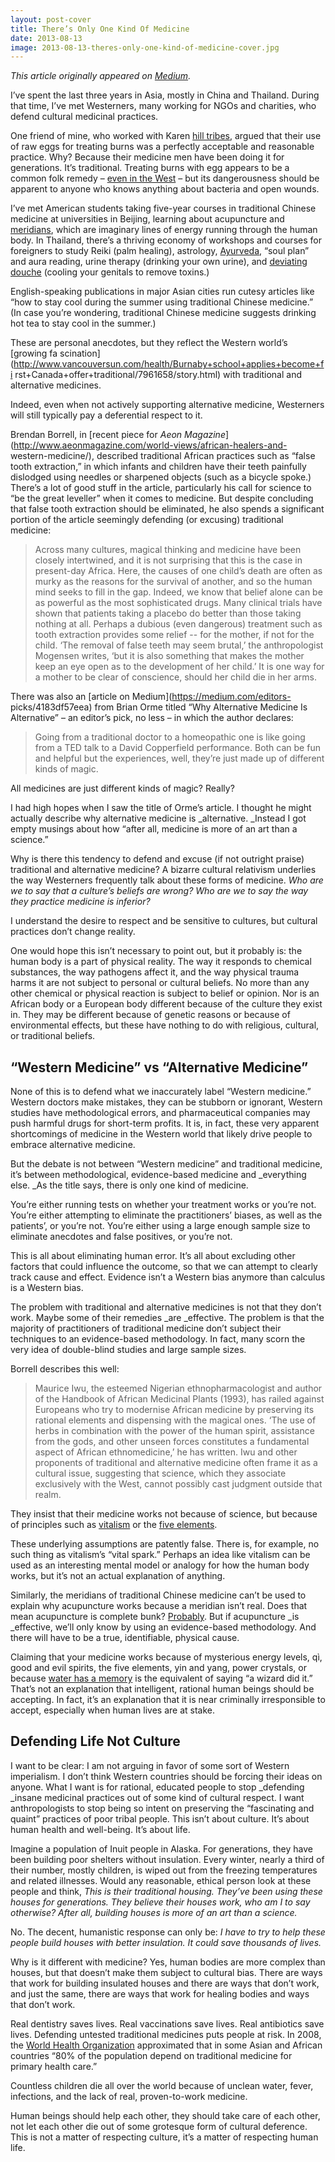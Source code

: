 ```yaml
---
layout: post-cover
title: There’s Only One Kind Of Medicine
date: 2013-08-13
image: 2013-08-13-theres-only-one-kind-of-medicine-cover.jpg
---
```


*This article originally appeared on [Medium](https://medium.com/editors-picks/64a37ea9d0ee).*

I’ve spent the last three years in Asia, mostly in China and Thailand. During
that time, I’ve met Westerners, many working for NGOs and charities, who
defend cultural medicinal practices.

One friend of mine, who worked with Karen [hill
tribes](http://en.wikipedia.org/wiki/Hill_tribe_(Thailand)), argued that their
use of raw eggs for treating burns was a perfectly acceptable and reasonable
practice. Why? Because their medicine men have been doing it for generations.
It’s traditional. Treating burns with egg appears to be a common folk remedy –
[even in the West](http://www.snopes.com/medical/homecure/eggwhite.asp) – but
its dangerousness should be apparent to anyone who knows anything about
bacteria and open wounds.

I’ve met American students taking five-year courses in traditional Chinese
medicine at universities in Beijing, learning about acupuncture and
[meridians](http://en.wikipedia.org/wiki/Meridian_(Chinese_medicine)), which
are imaginary lines of energy running through the human body. In Thailand,
there’s a thriving economy of workshops and courses for foreigners to study
Reiki (palm healing), astrology,
[Ayurveda](http://en.wikipedia.org/wiki/Ayurveda), “soul plan” and aura
reading, urine therapy (drinking your own urine), and [deviating
douche](http://www.chiangmainews.com/ecmn/viewfa.php?id=3185) (cooling your
genitals to remove toxins.)

English-speaking publications in major Asian cities run cutesy articles like
“how to stay cool during the summer using traditional Chinese medicine.” (In
case you’re wondering, traditional Chinese medicine suggests drinking hot tea
to stay cool in the summer.)

These are personal anecdotes, but they reflect the Western world’s [growing fa
scination](http://www.vancouversun.com/health/Burnaby+school+applies+become+fi
rst+Canada+offer+traditional/7961658/story.html) with traditional and
alternative medicines.

Indeed, even when not actively supporting alternative medicine, Westerners
will still typically pay a deferential respect to it.

Brendan Borrell, in [recent piece for _Aeon
Magazine_](http://www.aeonmagazine.com/world-views/african-healers-and-
western-medicine/), described traditional African practices such as “false
tooth extraction,” in which infants and children have their teeth painfully
dislodged using needles or sharpened objects (such as a bicycle spoke.)
There’s a lot of good stuff in the article, particularly his call for science
to “be the great leveller” when it comes to medicine. But despite concluding
that false tooth extraction should be eliminated, he also spends a significant
portion of the article seemingly defending (or excusing) traditional medicine:

> Across many cultures, magical thinking and medicine have been closely
intertwined, and it is not surprising that this is the case in present-day
Africa. Here, the causes of one child’s death are often as murky as the
reasons for the survival of another, and so the human mind seeks to fill in
the gap. Indeed, we know that belief alone can be as powerful as the most
sophisticated drugs. Many clinical trials have shown that patients taking a
placebo do better than those taking nothing at all. Perhaps a dubious (even
dangerous) treatment such as tooth extraction provides some relief -- for the
mother, if not for the child. ‘The removal of false teeth may seem brutal,’
the anthropologist Mogensen writes, ‘but it is also something that makes the
mother keep an eye open as to the development of her child.’ It is one way for
a mother to be clear of conscience, should her child die in her arms.

There was also an [article on Medium](https://medium.com/editors-
picks/4183df57eea) from Brian Orme titled “Why Alternative Medicine Is
Alternative” – an editor’s pick, no less – in which the author declares:

> Going from a traditional doctor to a homeopathic one is like going from a
TED talk to a David Copperfield performance. Both can be fun and helpful but
the experiences, well, they’re just made up of different kinds of magic.

All medicines are just different kinds of magic? Really?

I had high hopes when I saw the title of Orme’s article. I thought he might
actually describe why alternative medicine is _alternative. _Instead I got
empty musings about how “after all, medicine is more of an art than a
science.”

Why is there this tendency to defend and excuse (if not outright praise)
traditional and alternative medicine? A bizarre cultural relativism underlies
the way Westerners frequently talk about these forms of medicine. _Who are we
to say that a culture’s beliefs are wrong? Who are we to say the way they
practice medicine is inferior?_

I understand the desire to respect and be sensitive to cultures, but cultural
practices don’t change reality.

One would hope this isn’t necessary to point out, but it probably is: the
human body is a part of physical reality. The way it responds to chemical
substances, the way pathogens affect it, and the way physical trauma harms it
are not subject to personal or cultural beliefs. No more than any other
chemical or physical reaction is subject to belief or opinion. Nor is an
African body or a European body different because of the culture they exist
in. They may be different because of genetic reasons or because of
environmental effects, but these have nothing to do with religious, cultural,
or traditional beliefs.

## “Western Medicine” vs “Alternative Medicine”

None of this is to defend what we inaccurately label “Western medicine.”
Western doctors make mistakes, they can be stubborn or ignorant, Western
studies have methodological errors, and pharmaceutical companies may push
harmful drugs for short-term profits. It is, in fact, these very apparent
shortcomings of medicine in the Western world that likely drive people to
embrace alternative medicine.

But the debate is not between “Western medicine” and traditional medicine,
it’s between methodological, evidence-based medicine and _everything else. _As
the title says, there is only one kind of medicine.

You’re either running tests on whether your treatment works or you’re not.
You’re either attempting to eliminate the practitioners’ biases, as well as
the patients’, or you’re not. You’re either using a large enough sample size
to eliminate anecdotes and false positives, or you’re not.

This is all about eliminating human error. It’s all about excluding other
factors that could influence the outcome, so that we can attempt to clearly
track cause and effect. Evidence isn’t a Western bias anymore than calculus is
a Western bias.

The problem with traditional and alternative medicines is not that they don’t
work. Maybe some of their remedies _are _effective. The problem is that the
majority of practitioners of traditional medicine don’t subject their
techniques to an evidence-based methodology. In fact, many scorn the very idea
of double-blind studies and large sample sizes.

Borrell describes this well:

> Maurice Iwu, the esteemed Nigerian ethnopharmacologist and author of the
Handbook of African Medicinal Plants (1993), has railed against Europeans who
try to modernise African medicine by preserving its rational elements and
dispensing with the magical ones. ‘The use of herbs in combination with the
power of the human spirit, assistance from the gods, and other unseen forces
constitutes a fundamental aspect of African ethnomedicine,’ he has written.
Iwu and other proponents of traditional and alternative medicine often frame
it as a cultural issue, suggesting that science, which they associate
exclusively with the West, cannot possibly cast judgment outside that realm.

They insist that their medicine works not because of science, but because of
principles such as [vitalism](https://en.wikipedia.org/wiki/Vitalism) or the
[five elements](http://en.wikipedia.org/wiki/Five_phases).

These underlying assumptions are patently false. There is, for example, no
such thing as vitalism’s “vital spark.” Perhaps an idea like vitalism can be
used as an interesting mental model or analogy for how the human body works,
but it’s not an actual explanation of anything.

Similarly, the meridians of traditional Chinese medicine can’t be used to
explain why acupuncture works because a meridian isn’t real. Does that mean
acupuncture is complete bunk?
[Probably](http://en.wikipedia.org/wiki/Acupuncture#Effectiveness_research).
But if acupuncture _is _effective, we’ll only know by using an evidence-based
methodology. And there will have to be a true, identifiable, physical cause.

Claiming that your medicine works because of mysterious energy levels, qì,
good and evil spirits, the five elements, yin and yang, power crystals, or
because [water has a memory](http://en.wikipedia.org/wiki/Water_memory) is the
equivalent of saying “a wizard did it.” That’s not an explanation that
intelligent, rational human beings should be accepting. In fact, it’s an
explanation that it is near criminally irresponsible to accept, especially
when human lives are at stake.

## Defending Life Not Culture

I want to be clear: I am not arguing in favor of some sort of Western
imperialism. I don’t think Western countries should be forcing their ideas on
anyone. What I want is for rational, educated people to stop _defending
_insane medicinal practices out of some kind of cultural respect. I want
anthropologists to stop being so intent on preserving the “fascinating and
quaint” practices of poor tribal people. This isn’t about culture. It’s about
human health and well-being. It’s about life.

Imagine a population of Inuit people in Alaska. For generations, they have
been building poor shelters without insulation. Every winter, nearly a third
of their number, mostly children, is wiped out from the freezing temperatures
and related illnesses. Would any reasonable, ethical person look at these
people and think, _This is their traditional housing. They’ve been using these
houses for generations. They believe their houses work, who am I to say
otherwise? After all, building houses is more of an art than a science._

No. The decent, humanistic response can only be: _I have to try to help these
people build houses with better insulation. It could save thousands of lives._

Why is it different with medicine? Yes, human bodies are more complex than
houses, but that doesn’t make them subject to cultural bias. There are ways
that work for building insulated houses and there are ways that don’t work,
and just the same, there are ways that work for healing bodies and ways that
don’t work.

Real dentistry saves lives. Real vaccinations save lives. Real antibiotics
save lives. Defending untested traditional medicines puts people at risk. In
2008, the [World Health
Organization](http://www.who.int/mediacentre/factsheets/fs134/en/index.html)
approximated that in some Asian and African countries “80% of the population
depend on traditional medicine for primary health care.”

Countless children die all over the world because of unclean water, fever,
infections, and the lack of real, proven-to-work medicine.

Human beings should help each other, they should take care of each other, not
let each other die out of some grotesque form of cultural deference. This is
not a matter of respecting culture, it’s a matter of respecting human life.

